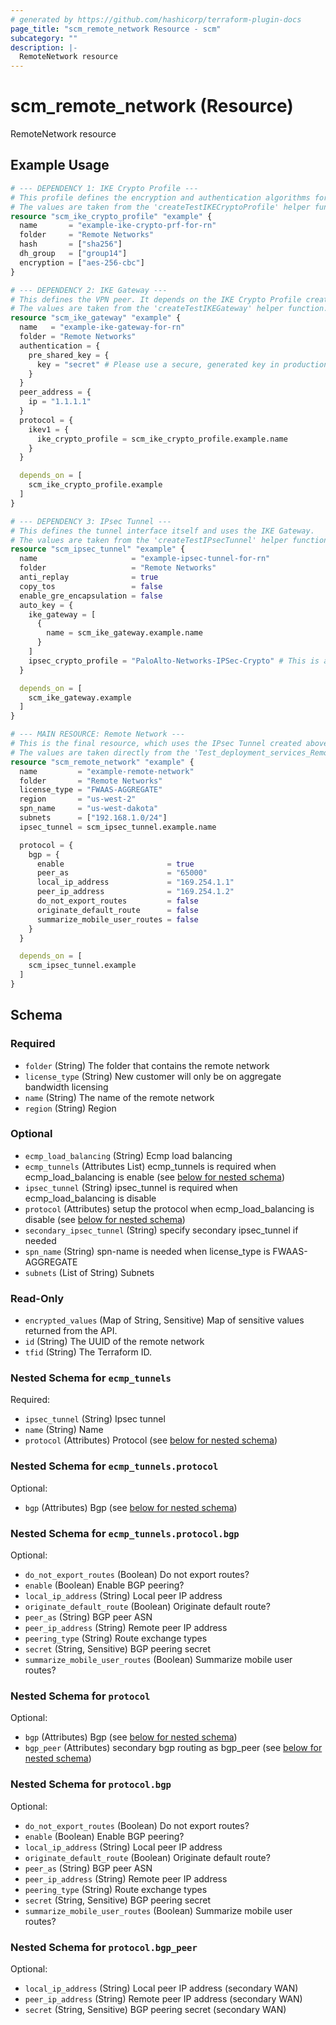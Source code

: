 ```yaml
---
# generated by https://github.com/hashicorp/terraform-plugin-docs
page_title: "scm_remote_network Resource - scm"
subcategory: ""
description: |-
  RemoteNetwork resource
---
```


# scm_remote_network (Resource)

RemoteNetwork resource

## Example Usage

```terraform
# --- DEPENDENCY 1: IKE Crypto Profile ---
# This profile defines the encryption and authentication algorithms for the IKE Gateway.
# The values are taken from the 'createTestIKECryptoProfile' helper function.
resource "scm_ike_crypto_profile" "example" {
  name       = "example-ike-crypto-prf-for-rn"
  folder     = "Remote Networks"
  hash       = ["sha256"]
  dh_group   = ["group14"]
  encryption = ["aes-256-cbc"]
}

# --- DEPENDENCY 2: IKE Gateway ---
# This defines the VPN peer. It depends on the IKE Crypto Profile created above.
# The values are taken from the 'createTestIKEGateway' helper function.
resource "scm_ike_gateway" "example" {
  name   = "example-ike-gateway-for-rn"
  folder = "Remote Networks"
  authentication = {
    pre_shared_key = {
      key = "secret" # Please use a secure, generated key in production.
    }
  }
  peer_address = {
    ip = "1.1.1.1"
  }
  protocol = {
    ikev1 = {
      ike_crypto_profile = scm_ike_crypto_profile.example.name
    }
  }

  depends_on = [
    scm_ike_crypto_profile.example
  ]
}

# --- DEPENDENCY 3: IPsec Tunnel ---
# This defines the tunnel interface itself and uses the IKE Gateway.
# The values are taken from the 'createTestIPsecTunnel' helper function.
resource "scm_ipsec_tunnel" "example" {
  name                     = "example-ipsec-tunnel-for-rn"
  folder                   = "Remote Networks"
  anti_replay              = true
  copy_tos                 = false
  enable_gre_encapsulation = false
  auto_key = {
    ike_gateway = [
      {
        name = scm_ike_gateway.example.name
      }
    ]
    ipsec_crypto_profile = "PaloAlto-Networks-IPSec-Crypto" # This is a default, built-in profile.
  }

  depends_on = [
    scm_ike_gateway.example
  ]
}

# --- MAIN RESOURCE: Remote Network ---
# This is the final resource, which uses the IPsec Tunnel created above.
# The values are taken directly from the 'Test_deployment_services_RemoteNetworksAPIService_Create' test.
resource "scm_remote_network" "example" {
  name         = "example-remote-network"
  folder       = "Remote Networks"
  license_type = "FWAAS-AGGREGATE"
  region       = "us-west-2"
  spn_name     = "us-west-dakota"
  subnets      = ["192.168.1.0/24"]
  ipsec_tunnel = scm_ipsec_tunnel.example.name

  protocol = {
    bgp = {
      enable                       = true
      peer_as                      = "65000"
      local_ip_address             = "169.254.1.1"
      peer_ip_address              = "169.254.1.2"
      do_not_export_routes         = false
      originate_default_route      = false
      summarize_mobile_user_routes = false
    }
  }

  depends_on = [
    scm_ipsec_tunnel.example
  ]
}
```

<!-- schema generated by tfplugindocs -->
## Schema

### Required

- `folder` (String) The folder that contains the remote network
- `license_type` (String) New customer will only be on aggregate bandwidth licensing
- `name` (String) The name of the remote network
- `region` (String) Region

### Optional

- `ecmp_load_balancing` (String) Ecmp load balancing
- `ecmp_tunnels` (Attributes List) ecmp_tunnels is required when ecmp_load_balancing is enable (see [below for nested schema](#nestedatt--ecmp_tunnels))
- `ipsec_tunnel` (String) ipsec_tunnel is required when ecmp_load_balancing is disable
- `protocol` (Attributes) setup the protocol when ecmp_load_balancing is disable (see [below for nested schema](#nestedatt--protocol))
- `secondary_ipsec_tunnel` (String) specify secondary ipsec_tunnel if needed
- `spn_name` (String) spn-name is needed when license_type is FWAAS-AGGREGATE
- `subnets` (List of String) Subnets

### Read-Only

- `encrypted_values` (Map of String, Sensitive) Map of sensitive values returned from the API.
- `id` (String) The UUID of the remote network
- `tfid` (String) The Terraform ID.

<a id="nestedatt--ecmp_tunnels"></a>
### Nested Schema for `ecmp_tunnels`

Required:

- `ipsec_tunnel` (String) Ipsec tunnel
- `name` (String) Name
- `protocol` (Attributes) Protocol (see [below for nested schema](#nestedatt--ecmp_tunnels--protocol))

<a id="nestedatt--ecmp_tunnels--protocol"></a>
### Nested Schema for `ecmp_tunnels.protocol`

Optional:

- `bgp` (Attributes) Bgp (see [below for nested schema](#nestedatt--ecmp_tunnels--protocol--bgp))

<a id="nestedatt--ecmp_tunnels--protocol--bgp"></a>
### Nested Schema for `ecmp_tunnels.protocol.bgp`

Optional:

- `do_not_export_routes` (Boolean) Do not export routes?
- `enable` (Boolean) Enable BGP peering?
- `local_ip_address` (String) Local peer IP address
- `originate_default_route` (Boolean) Originate default route?
- `peer_as` (String) BGP peer ASN
- `peer_ip_address` (String) Remote peer IP address
- `peering_type` (String) Route exchange types
- `secret` (String, Sensitive) BGP peering secret
- `summarize_mobile_user_routes` (Boolean) Summarize mobile user routes?




<a id="nestedatt--protocol"></a>
### Nested Schema for `protocol`

Optional:

- `bgp` (Attributes) Bgp (see [below for nested schema](#nestedatt--protocol--bgp))
- `bgp_peer` (Attributes) secondary bgp routing as bgp_peer (see [below for nested schema](#nestedatt--protocol--bgp_peer))

<a id="nestedatt--protocol--bgp"></a>
### Nested Schema for `protocol.bgp`

Optional:

- `do_not_export_routes` (Boolean) Do not export routes?
- `enable` (Boolean) Enable BGP peering?
- `local_ip_address` (String) Local peer IP address
- `originate_default_route` (Boolean) Originate default route?
- `peer_as` (String) BGP peer ASN
- `peer_ip_address` (String) Remote peer IP address
- `peering_type` (String) Route exchange types
- `secret` (String, Sensitive) BGP peering secret
- `summarize_mobile_user_routes` (Boolean) Summarize mobile user routes?


<a id="nestedatt--protocol--bgp_peer"></a>
### Nested Schema for `protocol.bgp_peer`

Optional:

- `local_ip_address` (String) Local peer IP address (secondary WAN)
- `peer_ip_address` (String) Remote peer IP address (secondary WAN)
- `secret` (String, Sensitive) BGP peering secret (secondary WAN)

